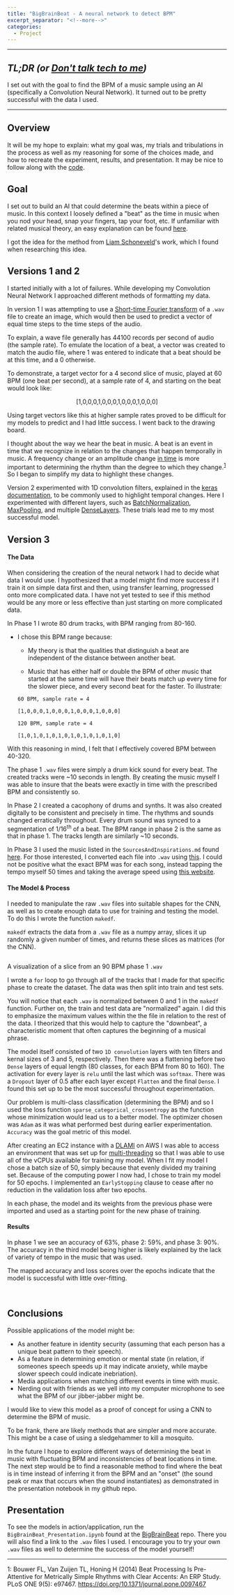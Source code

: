 ```yaml
---
title: "BigBrainBeat - A neural network to detect BPM"
excerpt_separator: "<!--more-->"
categories:
  - Project
---
```




___

## *TL;DR (or <u>Don't talk tech to me</u>)*

I set out with the goal to find the BPM of a music sample using an AI (specifically a Convolution Neural Network). It turned out to be pretty successful with the data I used.

___

## Overview

It will be my hope to explain: what my goal was, my trials and tribulations in the process as well as my reasoning for some of the choices made, and how to recreate the experiment, results, and presentation. It may be nice to follow along with the [code](https://github.com/Ferrallv/BigBrainBeat).

## Goal

I set out to build an AI that could determine the beats within a piece of music. In this context I loosely defined a "beat" as the time in music when you nod your head, snap your fingers, tap your foot, etc. If unfamiliar with related musical theory, an easy explanation can be found [here](https://www.bbc.co.uk/bitesize/guides/zs9wk2p/revision/1).

I got the idea for the method from [Liam Schoneveld](https://github.com/nlml/bpm)'s work, which I found when researching this idea.

## Versions 1 and 2

I started initially with a lot of failures. While developing my Convolution Neural Network I approached different methods of formatting my data.

In version 1 I was attempting to use a [Short-time Fourier transform](https://en.wikipedia.org/wiki/Short-time_Fourier_transform) of a `.wav` file to create an image, which would then be used to predict a vector of equal time steps to the time steps of the audio.

To explain, a wave file generally has 44100 records per second of audio (the sample rate). To emulate the location of a beat, a vector was created to match the audio file, where 1 was entered to indicate that a beat should be at this time, and a 0 otherwise.

To demonstrate, a target vector for a 4 second slice of music, played at 60 BPM (one beat per second), at a sample rate of 4, and starting on the beat would look like:

<p align="center">[1,0,0,0,1,0,0,0,1,0,0,0,1,0,0,0]</p>

Using target vectors like this at higher sample rates proved to be difficult for my models to predict and I had little success. I went back to the drawing board.

I thought about the way we hear the beat in music. A beat is an event in time that we recognize in relation to the changes that happen temporally in music. A frequency change or an amplitude change <u>in time</u> is more important to determining the rhythm than the degree to which they change.<sup>[1](#fn1)</sup>
 So I began to simplify my data to highlight these changes.

Version 2 experimented with 1D convolution filters, explained in the [keras documentation](https://keras.io/layers/convolutional/), to be commonly used to highlight temporal changes. Here I experimented with different layers, such as [BatchNormalization](https://keras.io/layers/normalization/), [MaxPooling](https://keras.io/layers/pooling/), and multiple [DenseLayers](https://keras.io/layers/core/). These trials lead me to my most successful model.

## Version 3

#### The Data

When considering the creation of the neural network I had to decide what data I would use. I hypothesized that a model might find more success if I train it on simple data first and then, using transfer learning, progressed onto more complicated data. I have not yet tested to see if this method would be any more or less effective than just starting on more complicated data.

In Phase 1 I wrote 80 drum tracks, with BPM ranging from 80-160.

- I chose this BPM range because:
    -  My theory is that the qualities that distinguish a beat are independent of the distance between another beat.

    -  Music that has either half or double the BPM of other music that started at the same time will have their beats match up every time for the slower piece, and every second beat for the faster. To illustrate:

      
      60 BPM, sample rate = 4

      [1,0,0,0,1,0,0,0,1,0,0,0,1,0,0,0]

      120 BPM, sample rate = 4

      [1,0,1,0,1,0,1,0,1,0,1,0,1,0,1,0]

      

With this reasoning in mind, I felt that I effectively covered BPM between 40-320.

The phase 1 `.wav` files were simply a drum kick sound for every beat. The created tracks were ~10 seconds in length. By creating the music myself I was able to insure that the beats were exactly in time with the prescribed BPM and consistently so.

In Phase 2 I created a cacophony of drums and synths. It was also created digitally to be consistent and precisely in time. The rhythms and sounds changed erratically throughout. Every drum sound was synced to a segmentation of 1/16<sup>th</sup> of a beat. The BPM range in phase 2 is the same as that in phase 1. The tracks length are similarly ~10 seconds.

In Phase 3 I used the music listed in the `SourcesAndInspirations.md` found [here](https://github.com/Ferrallv/BigBrainBeat/blob/master/SourcesAndInspirations.md). For those interested, I converted each file into `.wav` using [this](https://librosa.github.io/librosa/generated/librosa.output.write_wav.html). I could not be positive what the exact BPM was for each song, instead tapping the tempo myself 50 times and taking the average speed using [this website](https://www.all8.com/tools/bpm.htm).

#### The Model & Process

I needed to manipulate the raw `.wav` files into suitable shapes for the CNN, as well as to create enough data to use for training and testing the model. To do this I wrote the function `makedf`.

`makedf` extracts the data from a `.wav` file as a numpy array, slices it up randomly a given number of times, and returns these slices as matrices (for the CNN).


<img src="/assets/images/downsampled90bpmwav.png" alt="">

A visualization of a slice from an 90 BPM phase 1 `.wav`


I wrote a `for` loop to go through all of the tracks that I made for that specific phase to create the dataset. The data was then split into train and test sets.

You will notice that each `.wav` is normalized between 0 and 1 in the `makedf` function. Further on,  the train and test data are "normalized" again. I did this to emphasize the maximum values within the the file in relation to the rest of the data. I theorized that this would help to capture the "downbeat", a characteristic moment that often captures the beginning of a musical phrase.

The model itself consisted of two `1D convolution` layers with ten filters and kernal sizes of 3 and 5, respectively. Then there was a flattening before two `Dense` layers of equal length (80 classes, for each BPM from 80 to 160). The activation for every layer is `relu` until the last which was `softmax`. There was a `Dropout` layer of 0.5 after each layer except `Flatten` and the final `Dense`. I found this set up to be the most successful throughout experimentation.

Our problem is multi-class classification (determining the BPM) and so I used the loss function `sparse_categorical_crossentropy` as the function whose minimization would lead us to a better model. The optimizer chosen was `Adam` as it was what performed best during earlier experimentation. `Accuracy` was the goal metric of this model.

After creating an EC2 instance with a [DLAMI](https://docs.aws.amazon.com/dlami/latest/devguide/what-is-dlami.html) on AWS I was able to access an environment that was set up for [multi-threading](https://docs.aws.amazon.com/AWSEC2/latest/UserGuide/instance-optimize-cpu.html) so that I was able to use all of the vCPUs available for training my model. When I fit my model I chose a batch size of 50, simply because that evenly divided my training set. Because of the computing power I now had, I chose to train my model for 50 epochs. I implemented an `EarlyStopping` clause to cease after no reduction in the validation loss after two epochs.

In each phase, the model and its weights from the previous phase were imported and used as a starting point for the new phase of training.

#### Results

In phase 1 we see an accuracy of 63%, phase 2: 59%, and phase 3: 90%. The accuracy in the third model being higher is likely explained by the lack of variety of tempo in the music that was used.

The mapped accuracy and loss scores over the epochs indicate that the model is successful with little over-fitting.

<img src="/assets/images/BigBrainBeatv3_phase1_accAndLoss.png" alt="">
<img src="/assets/images/BigBrainBeatv3_phase2_accAndLoss.png" alt="">
<img src="/assets/images/BigBrainBeatv3_phase3_accAndLoss.png" alt="">


## Conclusions

Possible applications of the model might be:

   - As another feature in identity security (assuming that each person has a unique beat pattern to their speech).
   - As a feature in determining emotion or mental state (in relation, if someones speech speeds up it may indicate anxiety, while maybe slower speech could indicate inebriation).
   - Media applications when matching different events in time with music.
   - Nerding out with friends as we yell into my computer microphone to see what the BPM of our jibber-jabber might be.

I would like to view this model as a proof of concept for using a CNN to determine the BPM of music.

To be frank, there are likely methods that are simpler and more accurate. This might be a case of using a sledgehammer to kill a mosquito.

In the future I hope to explore different ways of determining the beat in music with fluctuating BPM and inconsistencies of beat locations in time. The next step would be to find a reasonable method to find where the beat is in time instead of inferring it from the BPM and an "onset" (the sound peak or max that occurs when the sound instantiates) as demonstrated in the presentation notebook in my github repo.

## Presentation

To see the models in action/application, run the `BigBrainBeat_Presentation.ipynb` found at the [BigBrainBeat](www.github.com/ferrallv/bigbrainbeat) repo. There you will also find a link to the `.wav` files I used. I encourage you to try your own `.wav` files as well to determine the success of the model yourself!

---

<a name="fn1">1</a>: Bouwer FL, Van Zuijen TL, Honing H (2014) Beat Processing Is Pre-Attentive for Metrically Simple Rhythms with Clear Accents: An ERP Study. PLoS ONE 9(5): e97467. https://doi.org/10.1371/journal.pone.0097467
